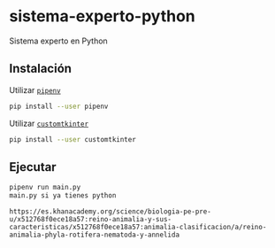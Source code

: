 # sistema-experto-python
Sistema experto en Python

## Instalación

Utilizar [`pipenv`](https://pipenv.pypa.io)

```bash
pip install --user pipenv
```

Utilizar [`customtkinter`](https://customtkinter.tomschimansky.com)

```bash
pip install --user customtkinter
```

## Ejecutar

```bash
pipenv run main.py
main.py si ya tienes python
```
```Fuente de informacion para describir algunos Phylum
https://es.khanacademy.org/science/biologia-pe-pre-u/x512768f0ece18a57:reino-animalia-y-sus-caracteristicas/x512768f0ece18a57:animalia-clasificacion/a/reino-animalia-phyla-rotifera-nematoda-y-annelida
```